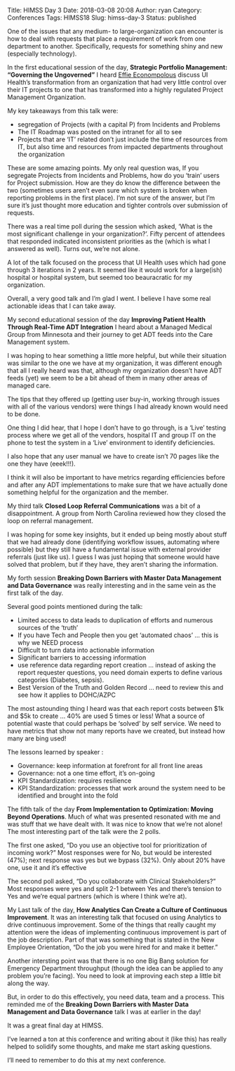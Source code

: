 Title: HIMSS Day 3
Date: 2018-03-08 20:08
Author: ryan
Category: Conferences
Tags: HIMSS18
Slug: himss-day-3
Status: published

One of the issues that any medium- to large-organization can encounter is how to deal with requests that place a requirement of work from one department to another. Specifically, requests for something shiny and new (especially technology).

In the first educational session of the day, **Strategic Portfolio Management: “Governing the Ungoverned”** I heard [Effie Econompolous](https://www.linkedin.com/in/effie-economopoulos-94a23a6/ "Effie Economopoulos") discuss UI Health’s transformation from an organization that had very little control over their IT projects to one that has transformed into a highly regulated Project Management Organization.

My key takeaways from this talk were:

-   segregation of Projects (with a capital P) from Incidents and Problems
-   The IT Roadmap was posted on the intranet for all to see
-   Projects that are ‘IT’ related don’t just include the time of resources from IT, but also time and resources from impacted departments throughout the organization

These are some amazing points. My only real question was, If you segregate Projects from Incidents and Problems, how do you ‘train’ users for Project submission. How are they do know the difference between the two (sometimes users aren’t even sure which system is broken when reporting problems in the first place). I’m not sure of the answer, but I’m sure it’s just thought more education and tighter controls over submission of requests.

There was a real time poll during the session which asked, ‘What is the most significant challenge in your organization?’. Fifty percent of attendees that responded indicated inconsistent priorities as the (which is what I answered as well). Turns out, we’re not alone.

A lot of the talk focused on the process that UI Health uses which had gone through 3 iterations in 2 years. It seemed like it would work for a large(ish) hospital or hospital system, but seemed too beauracratic for my organization.

Overall, a very good talk and I’m glad I went. I believe I have some real actionable ideas that I can take away.

My second educational session of the day **Improving Patient Health Through Real-Time ADT Integration** I heard about a Managed Medical Group from Minnesota and their journey to get ADT feeds into the Care Management system.

I was hoping to hear something a little more helpful, but while their situation was similar to the one we have at my organization, it was different enough that all I really heard was that, although my organization doesn’t have ADT feeds (yet) we seem to be a bit ahead of them in many other areas of managed care.

The tips that they offered up (getting user buy-in, working through issues with all of the various vendors) were things I had already known would need to be done.

One thing I did hear, that I hope I don’t have to go through, is a ‘Live’ testing process where we get all of the vendors, hospital IT and group IT on the phone to test the system in a ‘Live’ environment to identify deficiencies.

I also hope that any user manual we have to create isn’t 70 pages like the one they have (eeek!!!).

I think it will also be important to have metrics regarding efficiencies before and after any ADT implementations to make sure that we have actually done something helpful for the organization and the member.

My third talk **Closed Loop Referral Communications** was a bit of a disappointment. A group from North Carolina reviewed how they closed the loop on referral management.

I was hoping for some key insights, but it ended up being mostly about stuff that we had already done (identifying workflow issues, automating where possible) but they still have a fundamental issue with external provider referrals (just like us). I guess I was just hoping that someone would have solved that problem, but if they have, they aren’t sharing the information.

My forth session **Breaking Down Barriers with Master Data Management and Data Governance** was really interesting and in the same vein as the first talk of the day.

Several good points mentioned during the talk:

-   Limited access to data leads to duplication of efforts and numerous sources of the ‘truth’
-   If you have Tech and People then you get ‘automated chaos’ ... this is why we NEED process
-   Difficult to turn data into actionable information
-   Significant barriers to accessing information
-   use reference data regarding report creation ... instead of asking the report requester questions, you need domain experts to define various categories (Diabetes, sepsis).
-   Best Version of the Truth and Golden Record ... need to review this and see how it applies to DOHC/AZPC

The most astounding thing I heard was that each report costs between \$1k and \$5k to create ... 40% are used 5 times or less! What a source of potential waste that could perhaps be ‘solved’ by self service. We need to have metrics that show not many reports have we created, but instead how many are bing used!

The lessons learned by speaker :

-   Governance: keep information at forefront for all front line areas
-   Governance: not a one time effort, it’s on-going
-   KPI Standardization: requires resilience
-   KPI Standardization: processes that work around the system need to be identified and brought into the fold

The fifth talk of the day **From Implementation to Optimization: Moving Beyond Operations**. Much of what was presented resonated with me and was stuff that we have dealt with. It was nice to know that we’re not alone! The most interesting part of the talk were the 2 polls.

The first one asked, “Do you use an objective tool for prioritization of incoming work?” Most responses were for No, but would be interested (47%); next response was yes but we bypass (32%). Only about 20% have one, use it and it’s effective

The second poll asked, “Do you collaborate with Clinical Stakeholders?” Most responses were yes and split 2-1 between Yes and there’s tension to Yes and we’re equal partners (which is where I think we’re at).

My Last talk of the day, **How Analytics Can Create a Culture of Continuous Improvement**. It was an interesting talk that focused on using Analytics to drive continuous improvement. Some of the things that really caught my attention were the ideas of implementing continuous improvement is part of the job description. Part of that was something that is stated in the New Employee Orientation, “Do the job you were hired for and make it better.”

Another intersting point was that there is no one Big Bang solution for Emergency Department throughput (though the idea can be applied to any problem you’re facing). You need to look at improving each step a little bit along the way.

But, in order to do this effectively, you need data, team and a process. This reminded me of the **Breaking Down Barriers with Master Data Management and Data Governance** talk I was at earlier in the day!

It was a great final day at HIMSS.

I’ve learned a ton at this conference and writing about it (like this) has really helped to solidify some thoughts, and make me start asking questions.

I’ll need to remember to do this at my next conference.
